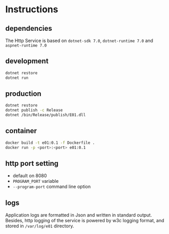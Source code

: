 # Instructions

## dependencies

The Http Service is based on ```dotnet-sdk 7.0```, ```dotnet-runtime 7.0``` and ```aspnet-runtime 7.0```

## development

```bash
dotnet restore
dotnet run
```

## production

```bash
dotnet restore
dotnet publish -c Release
dotnet /bin/Release/publish/E01.dll
```

## container

```bash
docker build -t e01:0.1 -f Dockerfile .
docker run -p <port>:<port> e01:0.1
```

## http port setting

* default on 8080
* ```PROGRAM_PORT``` variable
* ```--program-port``` command line option

## logs

Application logs are formatted in Json and written in standard output. Besides, http logging of the service is powered by w3c logging format, and stored in ``/var/log/e01`` directory.
